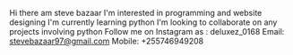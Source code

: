 
Hi there am steve bazaar
I'm interested in programming and website designing
I'm currently learning python
I'm looking to collaborate on any projects involving python
Follow me on Instagram as : deluxez_0168
Email: stevebazaar97@gmail.com
Mobile: +255746949208
